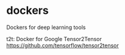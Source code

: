 # dockers
Dockers for deep learning tools

t2t: Docker for Google Tensor2Tensor https://github.com/tensorflow/tensor2tensor
